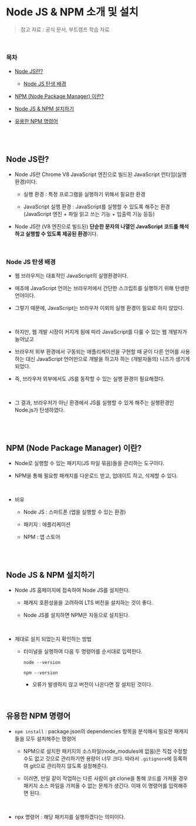 # Node JS & NPM 소개 및 설치

> 참고 자료 : 공식 문서, 부트캠프 학습 자료

<br/>

### 목차

- <a href="https://github.com/SangYoonLee1231/TIL/blob/main/NodeJS/about_nodejs.md#node-js%EB%9E%80">Node JS란?</a>

  - <a href="https://github.com/SangYoonLee1231/TIL/blob/main/NodeJS/about_nodejs.md#node-js-%ED%83%84%EC%83%9D-%EB%B0%B0%EA%B2%BD">Node JS 탄생 배경</a>

- <a href="https://github.com/SangYoonLee1231/TIL/blob/main/NodeJS/about_nodejs.md#npm-node-package-manager-%EC%9D%B4%EB%9E%80">NPM (Node Package Manager) 이란?</a>
- <a href="https://github.com/SangYoonLee1231/TIL/blob/main/NodeJS/about_nodejs.md#node-js--npm-%EC%84%A4%EC%B9%98%ED%95%98%EA%B8%B0">Node JS & NPM 설치하기</a>
- <a href="https://github.com/SangYoonLee1231/TIL/blob/main/NodeJS/about_nodejs.md#%EC%9C%A0%EC%9A%A9%ED%95%9C-npm-%EB%AA%85%EB%A0%B9%EC%96%B4">유용한 NPM 명령어</a>

<br/><br/>

## Node JS란?

- Node JS란 Chrome V8 JavaScript 엔진으로 빌드된 JavaScript 런타임(실행 환경)이다.

  - 실행 환경 : 특정 프로그램을 실행하기 위해서 필요한 환경

  - JavaScript 실행 환경 : JavaScript를 실행할 수 있도록 해주는 환경  
    (JavaScript 엔진 + 파일 읽고 쓰는 기능 + 입출력 기능 등등)

- Node JS란 (V8 엔진으로 빌드된) <strong>단순한 문자의 나열인 JavaScript 코드를 해석하고 실행할 수 있도록 제공된 환경</strong>이다.

<br/>

### Node JS 탄생 배경

- 웹 브라우저는 대표적인 JavaScript의 실행환경이다.

- 애초에 JavaScript 언어는 브라우저에서 간단한 스크립트를 실행하기 위해 탄생한 언어이다.

- 그렇기 때문에, JavaScript는 브라우저 이외의 실행 환경이 필요로 하지 않았다.

<br/>

- 하지만, 웹 개발 시장이 커지게 됨에 따라 JavaScript를 다룰 수 있는 웹 개발자가 늘어났고

- 브라우저 외부 환경에서 구동되는 애플리케이션을 구현할 때 굳이 다른 언어를 사용하는 대신 JavaScript 언어만으로 개발을 하고자 하는 (개발자들의) 니즈가 생기게 되었다.

- 즉, 브라우저 외부에서도 JS를 동작할 수 있는 실행 환경이 필요해졌다.

<br/>

- 그 결과, 브라우저가 아닌 환경에서 JS를 실행할 수 있게 해주는 실행환경인 Node.js가 탄생하였다.

<br/><br/>

## NPM (Node Package Manager) 이란?

- Node로 실행할 수 있는 패키지(JS 파일 묶음)들을 관리하는 도구이다.

- NPM을 통해 필요항 패캐지를 다운로드 받고, 업데이트 하고, 삭제할 수 있다.

<br/>

- 비유

  - Node JS : 스마트폰 (엡을 실행할 수 있는 환경)

  - 패키지 : 애플리케이션

  - NPM : 앱 스토어

<br/><br/>

## Node JS & NPM 설치하기

- Node JS 홈페이지에 접속하여 Node JS를 설치한다.

  - 패캐지 호환성을을 고려하여 LTS 버전을 설치하는 것이 좋다.

  - Node JS를 설치하면 NPM은 자동으로 설치된다.

<br/>

- 제대로 설치 되었는지 확인하는 방법

  - 터미널을 실행하여 다음 두 명령어를 순서대로 입력한다.

    ```
    node --version
    ```

    ```
    npm --version
    ```

    - 오류가 발생하지 않고 버전이 나온다면 잘 설치된 것이다.

<br/>

## 유용한 NPM 명령어

- <code>npm install</code> : package.json의 dependencies 항목을 분석해서 필요한 패캐지들을 모두 설치해주는 명령어

  - NPM으로 설치한 패키지의 소스파일(node_modules에 없음)은 직접 수정할 수도 없고 깃으로 관리하기엔 용량이 너무 크다. 따라서 <code>.gitignore</code>에 등록하여 git으로 관리하지 않도록 설정해준다.

  - 이러면, 만일 같이 작업하는 다른 사람이 git clone을 통해 코드를 가져올 경우 패키지 소스 파일을 가져올 수 없는 문제가 생긴다. 이때 이 명령어를 입력해주면 된다.

<br/>

- npx 명령어 : 해당 패키지를 실행하겠다는 의미이다.

<br/>
